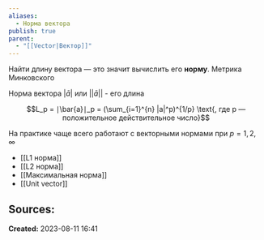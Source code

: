 ```yaml
---
aliases:
  - Норма вектора
publish: true
parent:
  - "[[Vector|Вектор]]"
---
```


Найти длину вектора — это значит вычислить его **норму**. Метрика Минковского

Норма вектора $|\bar{a}|$ или $||\bar{a}||$ - его длина

$$L_p = ∣\bar{a}∣_p = (\sum_{i=1}^{n} |a|^p)^{1/p} \text{, где p — положительное действительное число}$$

На практике чаще всего работают с векторными нормами при $p=1, 2, ∞$
- [[L1 норма]]
- [[L2 норма]]
- [[Максимальная норма]]
- [[Unit vector]]


**Sources:**
- 



**Created:** 2023-08-11 16:41
